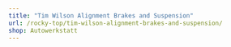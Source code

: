 ```yaml
---
title: "Tim Wilson Alignment Brakes and Suspension"
url: /rocky-top/tim-wilson-alignment-brakes-and-suspension/
shop: Autowerkstatt
---
```

